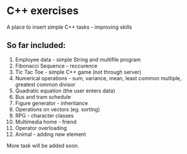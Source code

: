 # C++ exercises

A place to insert simple C++ tasks - improving skills

## So far included:
1. Employee data - simple String and multifile program
2. Fibonacci Sequence - reccurence
3. Tic Tac Toe - simple C++ game (not through server)
4. Numerical operations - sum, variance, mean, least common multiple, greatest common divisor
5. Quadratic equation (the user enters data)
6. Bus and tram schedule
7. Figure generator - inheritance
8. Operations on vectors (eg. sorting)
9. RPG - character classes
10. Multimedia home - friend
11. Operator overloading
12. Animal - adding new element

More task will be added soon.
